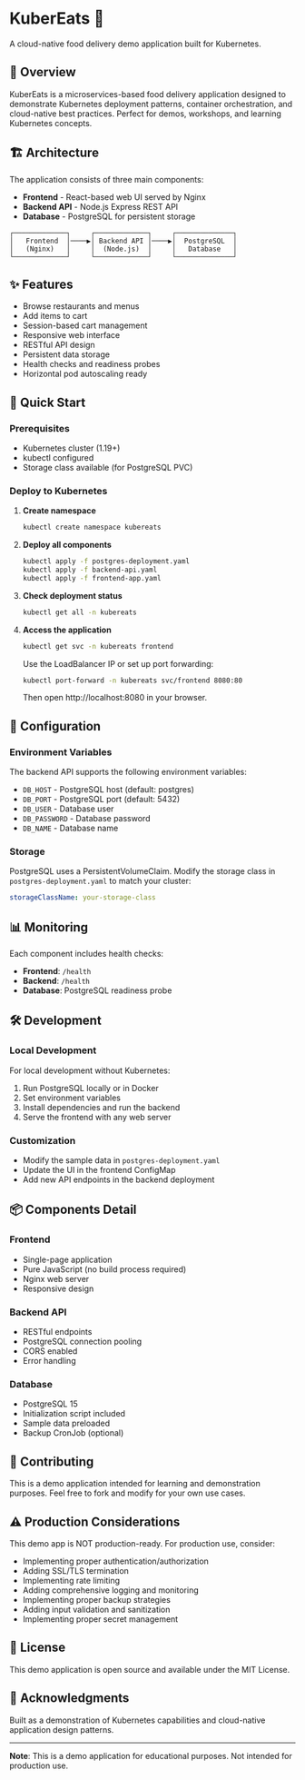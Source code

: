 # KuberEats 🍕

A cloud-native food delivery demo application built for Kubernetes.

## 🎯 Overview

KuberEats is a microservices-based food delivery application designed to demonstrate Kubernetes deployment patterns, container orchestration, and cloud-native best practices. Perfect for demos, workshops, and learning Kubernetes concepts.

## 🏗️ Architecture

The application consists of three main components:

- **Frontend** - React-based web UI served by Nginx
- **Backend API** - Node.js Express REST API
- **Database** - PostgreSQL for persistent storage

```
┌─────────────┐     ┌─────────────┐     ┌──────────────┐
│   Frontend  │────▶│ Backend API │────▶│  PostgreSQL  │
│   (Nginx)   │     │  (Node.js)  │     │   Database   │
└─────────────┘     └─────────────┘     └──────────────┘
```

## ✨ Features

- Browse restaurants and menus
- Add items to cart
- Session-based cart management
- Responsive web interface
- RESTful API design
- Persistent data storage
- Health checks and readiness probes
- Horizontal pod autoscaling ready

## 🚀 Quick Start

### Prerequisites

- Kubernetes cluster (1.19+)
- kubectl configured
- Storage class available (for PostgreSQL PVC)

### Deploy to Kubernetes

1. **Create namespace**
   ```bash
   kubectl create namespace kubereats
   ```

2. **Deploy all components**
   ```bash
   kubectl apply -f postgres-deployment.yaml
   kubectl apply -f backend-api.yaml
   kubectl apply -f frontend-app.yaml
   ```

3. **Check deployment status**
   ```bash
   kubectl get all -n kubereats
   ```

4. **Access the application**
   ```bash
   kubectl get svc -n kubereats frontend
   ```
   
   Use the LoadBalancer IP or set up port forwarding:
   ```bash
   kubectl port-forward -n kubereats svc/frontend 8080:80
   ```
   
   Then open http://localhost:8080 in your browser.

## 🔧 Configuration

### Environment Variables

The backend API supports the following environment variables:
- `DB_HOST` - PostgreSQL host (default: postgres)
- `DB_PORT` - PostgreSQL port (default: 5432)
- `DB_USER` - Database user
- `DB_PASSWORD` - Database password
- `DB_NAME` - Database name

### Storage

PostgreSQL uses a PersistentVolumeClaim. Modify the storage class in `postgres-deployment.yaml` to match your cluster:
```yaml
storageClassName: your-storage-class
```

## 📊 Monitoring

Each component includes health checks:

- **Frontend**: `/health`
- **Backend**: `/health`
- **Database**: PostgreSQL readiness probe

## 🛠️ Development

### Local Development

For local development without Kubernetes:

1. Run PostgreSQL locally or in Docker
2. Set environment variables
3. Install dependencies and run the backend
4. Serve the frontend with any web server

### Customization

- Modify the sample data in `postgres-deployment.yaml`
- Update the UI in the frontend ConfigMap
- Add new API endpoints in the backend deployment

## 📦 Components Detail

### Frontend
- Single-page application
- Pure JavaScript (no build process required)
- Nginx web server
- Responsive design

### Backend API
- RESTful endpoints
- PostgreSQL connection pooling
- CORS enabled
- Error handling

### Database
- PostgreSQL 15
- Initialization script included
- Sample data preloaded
- Backup CronJob (optional)

## 🤝 Contributing

This is a demo application intended for learning and demonstration purposes. Feel free to fork and modify for your own use cases.

## ⚠️ Production Considerations

This demo app is NOT production-ready. For production use, consider:
- Implementing proper authentication/authorization
- Adding SSL/TLS termination
- Implementing rate limiting
- Adding comprehensive logging and monitoring
- Implementing proper backup strategies
- Adding input validation and sanitization
- Implementing proper secret management

## 📄 License

This demo application is open source and available under the MIT License.

## 🙏 Acknowledgments

Built as a demonstration of Kubernetes capabilities and cloud-native application design patterns.

---

**Note**: This is a demo application for educational purposes. Not intended for production use.